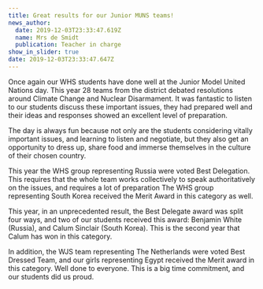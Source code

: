 ```yaml
---
title: Great results for our Junior MUNS teams!
news_author:
  date: 2019-12-03T23:33:47.619Z
  name: Mrs de Smidt
  publication: Teacher in charge
show_in_slider: true
date: 2019-12-03T23:33:47.647Z
---
```

Once again our WHS students have done well at the Junior Model United Nations day. This year 28 teams from the district debated resolutions around Climate Change and Nuclear Disarmament. It was fantastic to listen to our students discuss these important issues, they had prepared well and their ideas and responses showed an excellent level of preparation.

The day is always fun because not only are the students considering vitally important issues, and learning to listen and negotiate, but they also get an opportunity to dress up, share food and immerse themselves in the culture of their chosen country.

This year the WHS group representing Russia were voted Best Delegation. This requires that the whole team works collectively to speak authoritatively on the issues, and requires a lot of preparation The WHS group representing South Korea received the Merit Award in this category as well.

This year, in an unprecedented result, the Best Delegate award was split four ways, and two of our students received this award: Benjamin White (Russia), and Calum Sinclair (South Korea). This is the second year that Calum has won in this category.

In addition, the WJS team representing The Netherlands were voted Best Dressed Team, and our girls representing Egypt received the Merit award in this category.
Well done to everyone. This is a big time commitment, and our students did us proud.  

